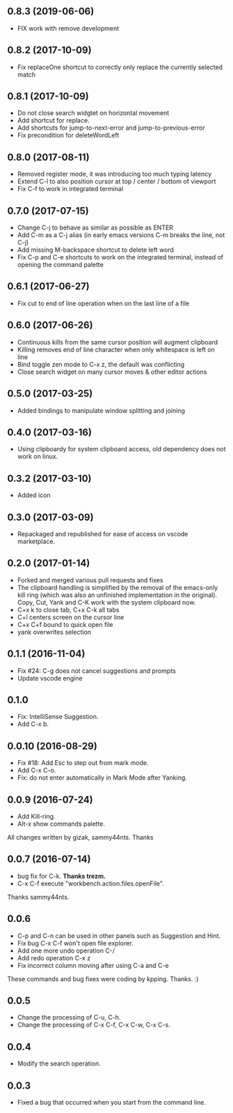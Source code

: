 ## 0.8.3 (2019-06-06)
- FIX work with remove development

## 0.8.2 (2017-10-09)
- Fix replaceOne shortcut to correctly only replace the currently selected match

## 0.8.1 (2017-10-09)
- Do not close search widgtet on horizontal movement
- Add shortcut for replace.
- Add shortcuts for jump-to-next-error and jump-to-previous-error
- Fix precondition for deleteWordLeft

## 0.8.0 (2017-08-11)
- Removed register mode, it was introducing too much typing latency
- Extend C-l to also position cursor at top / center / bottom of viewport
- Fix C-f to work in integrated terminal

## 0.7.0 (2017-07-15)
- Change C-j to behave as similar as possible as ENTER
- Add C-m as a C-j alias (in early emacs versions C-m breaks the line, not C-j)
- Add missing M-backspace shortcut to delete left word
- Fix C-p and C-e shortcuts to work on the integrated terminal, instead of opening the command palette

## 0.6.1 (2017-06-27)
- Fix cut to end of line operation when on the last line of a file

## 0.6.0 (2017-06-26)
- Continuous kills from the same cursor position will augment clipboard
- Killing removes end of line character when only whitespace is left on line
- Bind toggle zen mode to C-x z, the default was conflicting
- Close search widget on many cursor moves & other editor actions

## 0.5.0 (2017-03-25)
- Added bindings to manipulate window splitting and joining

## 0.4.0 (2017-03-16)
- Using clipboardy for system clipboard access, old dependency does not work on linux.

## 0.3.2 (2017-03-10)
- Added icon

## 0.3.0 (2017-03-09)
- Repackaged and republished for ease of access on vscode marketplace.

## 0.2.0 (2017-01-14)
- Forked and merged various pull requests and fixes
- The clipboard handling is simplified by the removal of the emacs-only kill ring (which was also an unfinished implementation in the original). Copy, Cut, Yank and C-K work with the system clipboard now.
- C+x k to close tab, C+x C-k all tabs
- C+l centers screen on the cursor line
- C+x C+f bound to quick open file
- yank overwrites selection

## 0.1.1 (2016-11-04)
- Fix #24: C-g does not cancel suggestions and prompts
- Update vscode engine

## 0.1.0
- Fix: IntelliSense Suggestion.
- Add C-x b.

## 0.0.10 (2016-08-29)
- Fix #18: Add Esc to step out from mark mode.
- Add C-x C-o.
- Fix: do not enter automatically in Mark Mode after Yanking. 

## 0.0.9 (2016-07-24)
- Add Kill-ring.
- Alt-x show commands palette.

All changes written by gizak, sammy44nts. Thanks

## 0.0.7 (2016-07-14)
- bug fix for C-k. **Thanks trezm.**
- C-x C-f execute "workbench.action.files.openFile".

Thanks sammy44nts.

## 0.0.6
- C-p and C-n can be used in other panels such as Suggestion and Hint.
- Fix bug C-x C-f won't open file explorer.
- Add one more undo operation C-/
- Add redo operation C-x z
- Fix incorrect column moving after using C-a and C-e

These commands and bug fixes were coding by kpping. Thanks. :)

## 0.0.5
- Change the processing of C-u, C-h.
- Change the processing of C-x C-f, C-x C-w, C-x C-s.

## 0.0.4
- Modify the search operation.

## 0.0.3
- Fixed a bug that occurred when you start from the command line.

